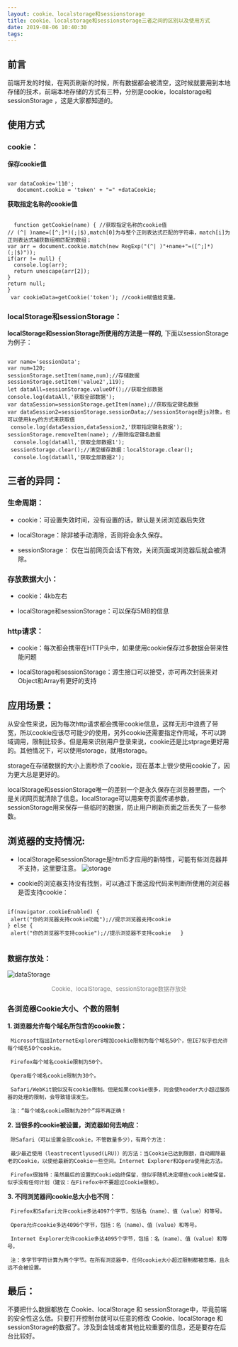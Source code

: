 ```yaml
---
layout: cookie、localstorage和sessionstorage
title: cookie、localstorage和sessionstorage三者之间的区别以及使用方式
date: 2019-08-06 10:40:30
tags:
---
```



## 前言
前端开发的时候，在网页刷新的时候，所有数据都会被清空，这时候就要用到本地存储的技术，前端本地存储的方式有三种，分别是cookie，localstorage和sessionStorage ，这是大家都知道的。

## 使用方式
### cookie：
 **保存cookie值** 

 ``` javacript

 var dataCookie='110';
    document.cookie = 'token' + "=" +dataCookie;

```

**获取指定名称的cookie值**
``` javacript

  function getCookie(name) { //获取指定名称的cookie值
// (^| )name=([^;]*)(;|$),match[0]为与整个正则表达式匹配的字符串，match[i]为正则表达式捕获数组相匹配的数组；
var arr = document.cookie.match(new RegExp("(^| )"+name+"=([^;]*)(;|$)"));
if(arr != null) {
  console.log(arr);
  return unescape(arr[2]);
}
return null;
}
 var cookieData=getCookie('token'); //cookie赋值给变量。

```

### localStorage和sessionStorage：
**localStorage和sessionStorage所使用的方法是一样的,** 下面以sessionStorage为例子：

``` javacript

var name='sessionData';
var num=120;
sessionStorage.setItem(name,num);//存储数据
sessionStorage.setItem('value2',119);
let dataAll=sessionStorage.valueOf();//获取全部数据
console.log(dataAll,'获取全部数据');
var dataSession=sessionStorage.getItem(name);//获取指定键名数据
var dataSession2=sessionStorage.sessionData;//sessionStorage是js对象，也可以使用key的方式来获取值
 console.log(dataSession,dataSession2,'获取指定键名数据');
sessionStorage.removeItem(name); //删除指定键名数据
  console.log(dataAll,'获取全部数据1');
 sessionStorage.clear();//清空缓存数据：localStorage.clear();
  console.log(dataAll,'获取全部数据2'); 

```

## 三者的异同：

### 生命周期：
 * cookie：可设置失效时间，没有设置的话，默认是关闭浏览器后失效

 * localStorage：除非被手动清除，否则将会永久保存。

 * sessionStorage： 仅在当前网页会话下有效，关闭页面或浏览器后就会被清除。

### 存放数据大小：
 * cookie：4kb左右 

 * localStorage和sessionStorage：可以保存5MB的信息

### http请求：
 * cookie：每次都会携带在HTTP头中，如果使用cookie保存过多数据会带来性能问题

 * localStorage和sessionStorage：源生接口可以接受，亦可再次封装来对Object和Array有更好的支持


## 应用场景：
从安全性来说，因为每次http请求都会携带cookie信息，这样无形中浪费了带宽，所以cookie应该尽可能少的使用，另外cookie还需要指定作用域，不可以跨域调用，限制比较多。但是用来识别用户登录来说，cookie还是比stprage更好用的。其他情况下，可以使用storage，就用storage。

storage在存储数据的大小上面秒杀了cookie，现在基本上很少使用cookie了，因为更大总是更好的。

localStorage和sessionStorage唯一的差别一个是永久保存在浏览器里面，一个是关闭网页就清除了信息。localStorage可以用来夸页面传递参数，sessionStorage用来保存一些临时的数据，防止用户刷新页面之后丢失了一些参数。

## 浏览器的支持情况:
 * localStorage和sessionStorage是html5才应用的新特性，可能有些浏览器并不支持，这里要注意。
 ![storage](https://user-gold-cdn.xitu.io/2017/11/25/15ff2d54764e53af?imageView2/0/w/1280/h/960/format/webp/ignore-error/1 "storage")

 * cookie的浏览器支持没有找到，可以通过下面这段代码来判断所使用的浏览器是否支持cookie：

 ``` javacript

if(navigator.cookieEnabled) {
  alert("你的浏览器支持cookie功能");//提示浏览器支持cookie  
} else {
  alert("你的浏览器不支持cookie");//提示浏览器不支持cookie   }


```

### 数据存放处：
 ![dataStorage](https://user-gold-cdn.xitu.io/2017/11/25/15ff2f727028f37b?imageView2/0/w/1280/h/960/format/webp/ignore-error/1 "dataStorage")<center><font color=gray size=2>Cookie、localStorage、sessionStorage数据存放处</font></center>

 ### 各浏览器Cookie大小、个数的限制
  **1. 浏览器允许每个域名所包含的cookie数：**

     Microsoft指出InternetExplorer8增加cookie限制为每个域名50个，但IE7似乎也允许每个域名50个cookie。

     Firefox每个域名cookie限制为50个。

     Opera每个域名cookie限制为30个。

     Safari/WebKit貌似没有cookie限制。但是如果cookie很多，则会使header大小超过服务器的处理的限制，会导致错误发生。

     注：“每个域名cookie限制为20个”将不再正确！

  **2. 当很多的cookie被设置，浏览器如何去响应：**

     除Safari（可以设置全部cookie，不管数量多少），有两个方法：

     最少最近使用（leastrecentlyused(LRU)）的方法：当Cookie已达到限额，自动踢除最老的Cookie，以使给最新的Cookie一些空间。Internet Explorer和Opera使用此方法。

     Firefox很独特：虽然最后的设置的Cookie始终保留，但似乎随机决定哪些cookie被保留。似乎没有任何计划（建议：在Firefox中不要超过Cookie限制）。

  **3. 不同浏览器间cookie总大小也不同：**

     Firefox和Safari允许cookie多达4097个字节，包括名（name）、值（value）和等号。

     Opera允许cookie多达4096个字节，包括：名（name）、值（value）和等号。

     Internet Explorer允许cookie多达4095个字节，包括：名（name）、值（value）和等号。

     注：多字节字符计算为两个字节。在所有浏览器中，任何cookie大小超过限制都被忽略，且永远不会被设置。


## 最后：
不要把什么数据都放在 Cookie、localStorage 和 sessionStorage中，毕竟前端的安全性这么低。只要打开控制台就可以任意的修改 Cookie、localStorage 和 sessionStorage的数据了。涉及到金钱或者其他比较重要的信息，还是要存在后台比较好。
